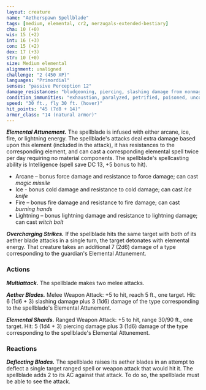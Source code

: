 ```yaml
---
layout: creature
name: "Aetherspawn Spellblade"
tags: [medium, elemental, cr2, nerzugals-extended-bestiary]
cha: 10 (+0)
wis: 15 (+2)
int: 16 (+3)
con: 15 (+2)
dex: 17 (+3)
str: 10 (+0)
size: Medium elemental
alignment: unaligned
challenge: "2 (450 XP)"
languages: "Primordial"
senses: "passive Perception 12"
damage_resistances: "bludgeoning, piercing, slashing damage from nonmagical weapons; see Elemental Attunement"
condition_immunities: "exhaustion, paralyzed, petrified, poisoned, unconscious"
speed: "30 ft., fly 30 ft. (hover)"
hit_points: "45 (7d8 + 14)"
armor_class: "14 (natural armor)"
---
```


***Elemental Attunement.*** The spellblade is infused with
either arcane, ice, fire, or lightning energy. The
spellblade's attacks deal extra damage based upon
this element (included in the attack), it has
resistances to the corresponding element, and can
cast a corresponding elemental spell twice per day
requiring no material components. The spellblade's
spellcasting ability is Intelligence (spell save DC 13, +5 bonus to hit).

* Arcane – bonus force damage and resistance to force damage; can cast <i>magic missile</i>
* Ice - bonus cold damage and resistance to cold damage; can cast <i>ice knife</i>
* Fire – bonus fire damage and resistance to fire damage; can cast <i>burning hands</i>
* Lightning – bonus lightning damage and resistance to lightning damage; can cast <i>witch bolt</i>

***Overcharging Strikes.*** If the spellblade hits the same
target with both of its aether blade attacks in a single
turn, the target detonates with elemental energy. That
creature takes an additional 7 (2d6) damage of a type
corresponding to the guardian's Elemental Attunement.

### Actions

***Multiattack.*** The spellblade makes two melee attacks.

***Aether Blades.*** Melee Weapon Attack: +5 to hit, reach 5
ft., one target. Hit: 6 (1d6 + 3) slashing damage plus 3
(1d6) damage of the type corresponding to the
spellblade's Elemental Attunement.

***Elemental Shards.*** Ranged Weapon Attack: +5 to hit,
range 30/90 ft., one target. Hit: 5 (1d4 + 3) piercing
damage plus 3 (1d6) damage of the type
corresponding to the spellblade's Elemental
Attunement.

### Reactions

***Deflecting Blades.*** The spellblade raises its aether blades
in an attempt to deflect a single target ranged spell or
weapon attack that would hit it. The spellblade adds 2
to its AC against that attack. To do so, the spellblade
must be able to see the attack.
